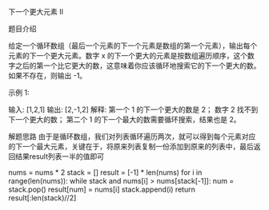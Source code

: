 下一个更大元素 II

题目介绍

给定一个循环数组（最后一个元素的下一个元素是数组的第一个元素），输出每个元素的下一个更大元素。数字 x 的下一个更大的元素是按数组遍历顺序，这个数字之后的第一个比它更大的数，这意味着你应该循环地搜索它的下一个更大的数。如果不存在，则输出 -1。

示例 1:

输入: [1,2,1]
输出: [2,-1,2]
解释: 第一个 1 的下一个更大的数是 2；
数字 2 找不到下一个更大的数； 
第二个 1 的下一个最大的数需要循环搜索，结果也是 2。

解题思路
由于是循环数组，我们对列表循环遍历两次，就可以得到每个元素对应的下一个最大元素，关键在于，将原来列表复制一份添加到原来的列表中，最后返回结果result列表一半的值即可

nums = nums * 2
stack = []
result = [-1] * len(nums)
for i in range(len(nums)):
	while stack and nums[i] > nums[stack[-1]]:
		num = stack.pop()
		result[num] = nums[i]
	stack.append(i)
return result[:len(stack)//2]
	
